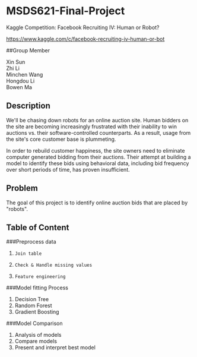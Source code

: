 # MSDS621-Final-Project

Kaggle Competition: Facebook Recruiting IV: Human or Robot?

https://www.kaggle.com/c/facebook-recruiting-iv-human-or-bot

##Group Member

Xin Sun  
Zhi Li  
Minchen Wang  
Hongdou Li  
Bowen Ma  

## Description

We'll be chasing down robots for an online auction site. Human bidders on the site are becoming increasingly frustrated with their inability to win auctions vs. their software-controlled counterparts. As a result, usage from the site's core customer base is plummeting.

In order to rebuild customer happiness, the site owners need to eliminate computer generated bidding from their auctions. Their attempt at building a model to identify these bids using behavioral data, including bid frequency over short periods of time, has proven insufficient. 

## Problem

The goal of this project is to identify online auction bids that are placed by "robots".

## Table of Content

###Preprocess data

1.     Join table
2.     Check & Handle missing values
3.     Feature engineering

###Model fitting Process

1. Decision Tree
2. Random Forest
3. Gradient Boosting

###Model Comparison

1. Analysis of models
2. Compare models
3. Present and interpret best model